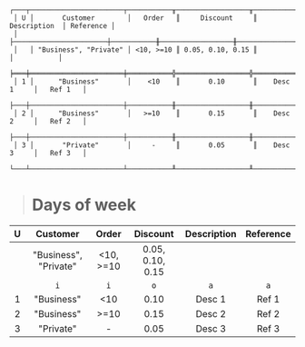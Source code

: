 ```text
 ┌───┬───────────────────────┬───────────╥──────────────────╥───────────────┬───────────┐
 │ U │       Customer        │   Order   ║     Discount     ║  Description  │ Reference │
 │   ├───────────────────────┼───────────╫──────────────────╫───────────────┼───────────┤
 │   │ "Business", "Private" │ <10, >=10 ║ 0.05, 0.10, 0.15 ║               │           │
 ╞═══╪═══════════════════════╪═══════════╬══════════════════╬═══════════════╪═══════════╡
 │ 1 │      "Business"       │    <10    ║       0.10       ║    Desc 1     │   Ref 1   │
 ├───┼───────────────────────┼───────────╫──────────────────╫───────────────┼───────────┤
 │ 2 │      "Business"       │   >=10    ║       0.15       ║    Desc 2     │   Ref 2   │
 ├───┼───────────────────────┼───────────╫──────────────────╫───────────────┼───────────┤
 │ 3 │       "Private"       │     -     ║       0.05       ║    Desc 3     │   Ref 3   │
 └───┴───────────────────────┴───────────╨──────────────────╨───────────────┴───────────┘
```

> # Days of week

| U |       Customer        |   Order   |     Discount     | Description | Reference |
|:-:|:---------------------:|:---------:|:----------------:|:-----------:|:---------:|
|   | "Business", "Private" | <10, >=10 | 0.05, 0.10, 0.15 |             |           |
|   |          `i`          |    `i`    |       `o`        |     `a`     |    `a`    |
| 1 |      "Business"       |    <10    |       0.10       |   Desc 1    |   Ref 1   |
| 2 |      "Business"       |   >=10    |       0.15       |   Desc 2    |   Ref 2   |
| 3 |       "Private"       |     -     |       0.05       |   Desc 3    |   Ref 3   |
